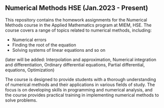 ## Numerical Methods HSE (Jan.2023 - Present)
This repository contains the homework assignments for the Numerical Methods course in the Applied Mathematics program at MIEM, HSE. The course covers a range of topics related to numerical methods, including:

- Numerical errors
- Finding the root of the equation
- Solving systems of linear equations
and so on

(later will be added: Interpolation and approximation, Numerical integration and differentiation, Ordinary differential equations, Partial differential, equations, Optimization)

The course is designed to provide students with a thorough understanding of numerical methods and their applications in various fields of study. The focus is on developing skills in programming and numerical analysis, and the course provides practical training in implementing numerical methods to solve problems.
